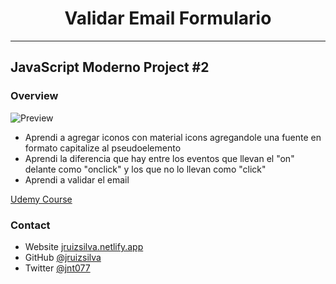 <h1 style="text-align: center;">Validar Email Formulario</h1>
<hr>

## JavaScript Moderno Project #2

### Overview

![Preview](https://i.ibb.co/9wkK0nn/Validacion-de-formulario.png)

- Aprendi a agregar iconos con material icons agregandole una fuente en formato capitalize al pseudoelemento
- Aprendi la diferencia que hay entre los eventos que llevan el "on" delante como "onclick" y los que no lo llevan como "click"
- Aprendi a validar el email

[Udemy Course](https://www.udemy.com/course/javascript-moderno-guia-definitiva-construye-10-proyectos/)

### Contact

- Website [jruizsilva.netlify.app](https://jruizsilva.netlify.app)
- GitHub [@jruizsilva](https://github.com/jruizsilva)
- Twitter [@jnt077](https://twitter.com/jnt077)
